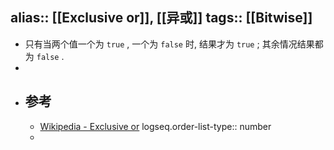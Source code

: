 alias:: [[Exclusive or]], [[异或]]
tags:: [[Bitwise]]
---

- 只有当两个值一个为 `true` , 一个为 `false` 时, 结果才为 `true` ; 其余情况结果都为 `false` .
-
- ## 参考
	- [Wikipedia - Exclusive or](https://en.wikipedia.org/wiki/Exclusive_or)
	  logseq.order-list-type:: number
	-